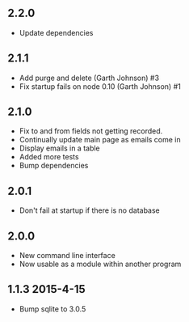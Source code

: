 ## 2.2.0
- Update dependencies

## 2.1.1
- Add purge and delete (Garth Johnson) #3
- Fix startup fails on node 0.10 (Garth Johnson) #1

## 2.1.0
- Fix to and from fields not getting recorded.
- Continually update main page as emails come in
- Display emails in a table
- Added more tests
- Bump dependencies

## 2.0.1
- Don't fail at startup if there is no database

## 2.0.0 
- New command line interface
- Now usable as a module within another program

## 1.1.3  2015-4-15
- Bump sqlite to 3.0.5

